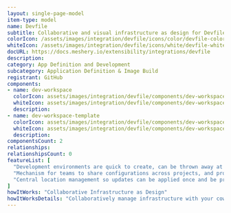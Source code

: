 ```yaml
---
layout: single-page-model
item-type: model
name: Devfile
subtitle: Collaborative and visual infrastructure as design for Devfile
colorIcon: /assets/images/integration/devfile/icons/color/devfile-color.svg
whiteIcon: /assets/images/integration/devfile/icons/white/devfile-white.svg
docURL: https://docs.meshery.io/extensibility/integrations/devfile
description: 
category: App Definition and Development
subcategory: Application Definition & Image Build
registrant: GitHub
components: 
- name: dev-workspace
  colorIcon: assets/images/integration/devfile/components/dev-workspace/icons/color/dev-workspace-color.svg
  whiteIcon: assets/images/integration/devfile/components/dev-workspace/icons/white/dev-workspace-white.svg
  description: 
- name: dev-workspace-template
  colorIcon: assets/images/integration/devfile/components/dev-workspace-template/icons/color/dev-workspace-template-color.svg
  whiteIcon: assets/images/integration/devfile/components/dev-workspace-template/icons/white/dev-workspace-template-white.svg
  description: 
componentsCount: 2
relationships: 
relationshipsCount: 0
featureList: [
  "Development environments are quick to create, can be thrown away at will, and can be easily re-created when needed.",
  "Mechanism for teams to share configurations across projects, and provide a single source of truth throughout the application lifecycle.",
  "Central location management so updates can be applied once and be properly aligned across development teams."
]
howItWorks: "Collaborative Infrastructure as Design"
howItWorksDetails: "Collaboratively manage infrastructure with your coworkers synchronously sharing the same designs."
---
```

